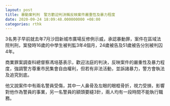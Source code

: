 ```yaml
---
layout: post
title: 暴動案判刑　警方歡迎判決稱反映案件嚴重性及暴力程度
date: 2020-09-24 18:09:48.000000000 +08:00
categories: rthk
---
```


3名男子早前就去年7月沙田新城市廣場反修例示威，承認暴動罪，案件在區域法院判刑，案發時16歲的中學生被判監3年4個月，24歲被告及51歲被告分別被判囚4年。

商業罪案調查科總督察馮培基表示，歡迎法庭的判決，反映案件的嚴重性及暴力程度，強調警方尊重市民集會自由權利，但若有非法活動，並訴諸暴力，警方會執法及追究到底。

他又說案件中有兩名警員受傷，其中一人鼻骨及左眼的眼框骨折，視力受損，影響對他作為警員的事業，另一名警員的額頭要縫3針，兩人均有一段時間不能執行職務。
